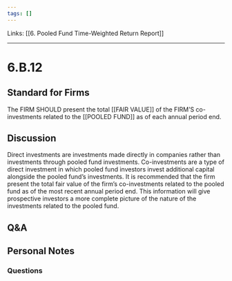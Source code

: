 ```yaml
---
tags: []
---
```

Links: [[6. Pooled Fund Time-Weighted Return Report]]
___
# 6.B.12
## Standard for Firms
The FIRM SHOULD present the total [[FAIR VALUE]] of the FIRM’S co-investments related to the [[POOLED FUND]] as of each annual period end.
## Discussion
Direct investments are investments made directly in companies rather than investments through pooled fund investments. Co-investments are a type of direct investment in which pooled fund investors invest additional capital alongside the pooled fund’s investments. It is recommended that the firm present the total fair value of the firm’s co-investments related to the pooled fund as of the most recent annual period end. This information will give prospective investors a more complete picture of the nature of the investments related to the pooled fund.
## Q&A

## Personal Notes

### Questions